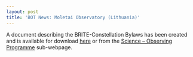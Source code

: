 ```yaml
---
layout: post
title: 'BOT News: Moletai Observatory (Lithuania)'
---
```

A document describing the BRITE-Constellation Bylaws has been created
and is available for download [here](https://www.univie.ac.at/brite-constellation/wp-content/uploads/2016/03/BRITE-Bylaws-v16.pdf)
or from the [Science – Observing Programme](https://www.univie.ac.at/brite-constellation/index.php/?page_id=321) sub-webpage.